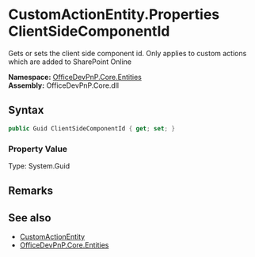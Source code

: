 # CustomActionEntity.Properties ClientSideComponentId
 Gets or sets the client side component id. Only applies to custom actions which are added to SharePoint Online   

**Namespace:** [OfficeDevPnP.Core.Entities](OfficeDevPnP.Core.Entities.md)  
**Assembly:** OfficeDevPnP.Core.dll  
## Syntax
```C#
public Guid ClientSideComponentId { get; set; }
```

### Property Value
Type: System.Guid  

## Remarks
  
## See also
- [CustomActionEntity](OfficeDevPnP.Core.Entities.CustomActionEntity.md) 
- [OfficeDevPnP.Core.Entities](OfficeDevPnP.Core.Entities.md) 
